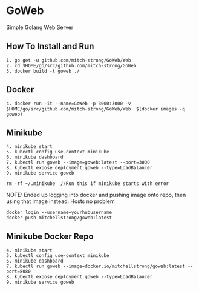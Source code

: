 # GoWeb
Simple Golang Web Server

## How To Install and Run
```
1. go get -u github.com/mitch-strong/GoWeb/Web
2. cd $HOME/go/src/github.com/mitch-strong/GoWeb
3. docker build -t goweb ./
```
## Docker 
```
4. docker run -it --name=GoWeb -p 3000:3000 -v $HOME/go/src/github.com/mitch-strong/GoWeb/Web  $(docker images -q goweb)
```
## Minikube
```
4. minikube start
5. kubectl config use-context minikube
6. minikube dashboard
7. kubectl run goweb --image=goweb:latest --port=3000 
8. kubectl expose deployment goweb --type=LoadBalancer
9. minikube service goweb
```
```
rm -rf ~/.minikube  //Run this if minikube starts with error
```

NOTE:  Ended up logging into docker and pushing image onto repo, then using that image instead.  Hosts no problem
```
docker login --username=yourhubusername
docker push mitchellstrong/goweb:latest
```
## Minikube Docker Repo
```
4. minikube start
5. kubectl config use-context minikube
6. minikube dashboard
7. kubectl run goweb --image=docker.io/mitchellstrong/goweb:latest --port=8080 
8. kubectl expose deployment goweb --type=LoadBalancer
9. minikube service goweb
```
